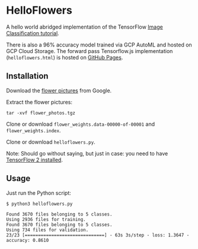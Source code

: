 # HelloFlowers

A hello world abridged implementation of the TensorFlow [Image Classification tutorial](https://www.tensorflow.org/tutorials/images/classification).

There is also a 96% accuracy model trained via GCP AutoML and hosted on GCP Cloud Storage. The forward pass Tensorflow.js implementation (`helloflowers.html`) is hosted on [GitHub Pages](https://mrderive.github.io).

## Installation

Download the [flower pictures](https://storage.googleapis.com/download.tensorflow.org/example_images/flower_photos.tgz) from Google.

Extract the flower pictures:
```
tar -xvf flower_photos.tgz
```

Clone or download `flower_weights.data-00000-of-00001` and `flower_weights.index`.

Clone or download `helloflowers.py`.

Note: Should go without saying, but just in case: you need to have [TensorFlow 2 installed](https://www.tensorflow.org/install).

## Usage

Just run the Python script:
```
$ python3 helloflowers.py

Found 3670 files belonging to 5 classes.
Using 2936 files for training.
Found 3670 files belonging to 5 classes.
Using 734 files for validation.
23/23 [==============================] - 63s 3s/step - loss: 1.3647 - accuracy: 0.8610
```
